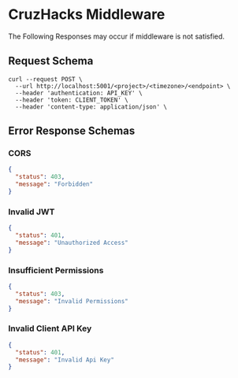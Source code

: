 # CruzHacks Middleware

The Following Responses may occur if middleware is not satisfied.


## Request Schema

```shell
curl --request POST \
  --url http://localhost:5001/<project>/<timezone>/<endpoint> \
  --header 'authentication: API_KEY' \
  --header 'token: CLIENT_TOKEN' \
  --header 'content-type: application/json' \
```

## Error Response Schemas

### CORS

```json
{
  "status": 403,
  "message": "Forbidden"
}
```

### Invalid JWT
```json
{
  "status": 401,
  "message": "Unauthorized Access"
}
```

### Insufficient Permissions

```json
{
  "status": 403,
  "message": "Invalid Permissions"
}
```

### Invalid Client API Key
```json 
{
  "status": 401,
  "message": "Invalid Api Key"
}
```

